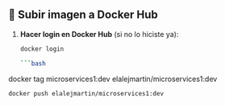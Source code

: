 ## 🐳 Subir imagen a Docker Hub

1. **Hacer login en Docker Hub** (si no lo hiciste ya):

   ```bash
   docker login

   ```bash
docker tag microservices1:dev elalejmartin/microservices1:dev

   ```bash
docker push elalejmartin/microservices1:dev
